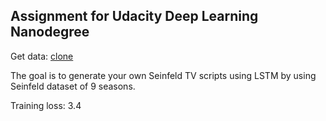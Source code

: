 ## Assignment for Udacity Deep Learning Nanodegree
Get data: [clone](https://github.com/udacity/deep-learning-v2-pytorch.git)  

The goal is to generate your own Seinfeld TV scripts using LSTM by using Seinfeld dataset of 9 seasons.

Training loss: 3.4
